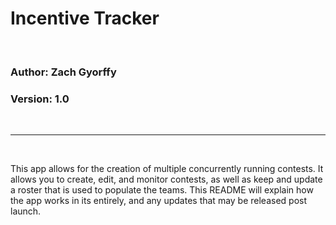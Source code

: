 Incentive Tracker
=================
<br>

### Author: Zach Gyorffy
### Version: 1.0
<br>

---

<br>
<p>This app allows for the creation of multiple concurrently running contests. It allows you to create, edit, and monitor contests, as well as keep and update a roster that is used to populate the teams. This README will explain how the app works in its entirely, and any updates that may be released post launch.</p>

